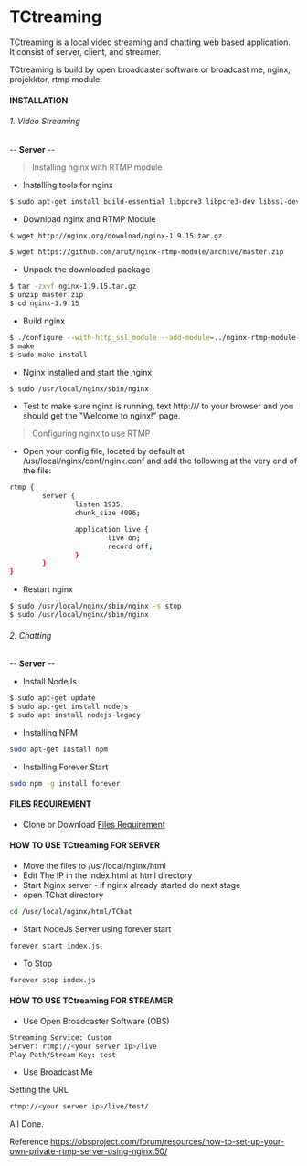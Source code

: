 # TCtreaming

TCtreaming is a local video streaming and chatting web based application. It consist of server, client, and streamer.

TCtreaming is build by open broadcaster software or broadcast me, nginx, projekktor, rtmp module.

#### INSTALLATION

###### 1. Video Streaming
--  **Server** --
> Installing nginx with RTMP module
  - Installing tools for nginx
  
```sh
$ sudo apt-get install build-essential libpcre3 libpcre3-dev libssl-dev
```
  - Download nginx and RTMP Module
  
```sh
$ wget http://nginx.org/download/nginx-1.9.15.tar.gz
```
```sh
$ wget https://github.com/arut/nginx-rtmp-module/archive/master.zip
```
  - Unpack the downloaded package
  
```sh
$ tar -zxvf nginx-1.9.15.tar.gz
$ unzip master.zip
$ cd nginx-1.9.15
```
- Build nginx
```sh
$ ./configure --with-http_ssl_module --add-module=../nginx-rtmp-module-master
$ make
$ sudo make install
```
- Nginx installed and start the nginx
```sh
$ sudo /usr/local/nginx/sbin/nginx
```
- Test to make sure nginx is running, text http://<your server ip>/ to your browser and you should get the "Welcome to nginx!" page.

> Configuring nginx to use RTMP

 - Open your config file, located by default at /usr/local/nginx/conf/nginx.conf and add the following at the very end of the file:
```sh
rtmp {
        server {
                listen 1935;
                chunk_size 4096;

                application live {
                        live on;
                        record off;
                }
        }
}
```
 - Restart nginx
```sh
$ sudo /usr/local/nginx/sbin/nginx -s stop
$ sudo /usr/local/nginx/sbin/nginx
```

###### 2. Chatting
--  **Server** --
 - Install NodeJs
```sh
$ sudo apt-get update
$ sudo apt-get install nodejs
$ sudo apt install nodejs-legacy
```
 - Installing NPM
```sh
sudo apt-get install npm
```
 - Installing Forever Start
```sh
sudo npm -g install forever
```

#### FILES REQUIREMENT
- Clone or Download [Files Requirement](https://github.com/nawakula/TCtreaming)

#### HOW TO USE TCtreaming FOR SERVER
 - Move the files to /usr/local/nginx/html
 - Edit The IP in the index.html at html directory
 - Start Nginx server - if nginx already started do next stage
 - open TChat directory
```sh
cd /usr/local/nginx/html/TChat
```
 - Start NodeJs Server using forever start
```sh
forever start index.js
```
 - To Stop
```sh
forever stop index.js
```

#### HOW TO USE TCtreaming FOR STREAMER
 - Use Open Broadcaster Software (OBS)
```sh
Streaming Service: Custom
Server: rtmp://<your server ip>/live
Play Path/Stream Key: test
```
 - Use Broadcast Me
 
 Setting the URL 
```sh
rtmp://<your server ip>/live/test/
```
All Done.

Reference https://obsproject.com/forum/resources/how-to-set-up-your-own-private-rtmp-server-using-nginx.50/

